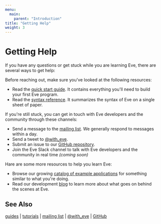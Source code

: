 ```yaml
---
menu:
  main:
    parent: "Introduction"
title: "Getting Help"
weight: 3
---
```


# Getting Help

If you have any questions or get stuck while you are learning Eve, there are several ways to get help:

Before reaching out, make sure you've looked at the following resources:

- Read the [quick start guide](http://play.witheve.com). It contains everything you'll need to build your first Eve program.
- Read the [syntax reference](https://witheve.github.io/assets/docs/SyntaxReference.pdf). It summarizes the syntax of Eve on a single sheet of paper.

If you're still stuck, you can get in touch with Eve developers and the community through these channels:

- Send a message to the [mailing list](https://groups.google.com/forum/#!forum/eve-talk). We generally respond to messages within a day.
- Send a tweet to [@with_eve](https://twitter.com/with_eve/).
- Submit an issue to our [GitHub repository](https://github.com/witheve).
- Join the Eve Slack channel to talk with Eve developers and the community in real time _(coming soon)_

Hare are some more resources to help you learn Eve:

- Browse our growing [catalog of example applications](https://github.com/witheve/Eve/tree/master/examples) for something similar to what you're doing.
- Read our development [blog](http://incidentalcomplexity.com) to learn more about what goes on behind the scenes at Eve.

## See Also

[guides](../../guides) | [tutorials](../../tutorials) | [mailing list](https://groups.google.com/forum/#!forum/eve-talk) | [@with_eve](https://twitter.com/with_eve/) | [GitHub](https://github.com/witheve)